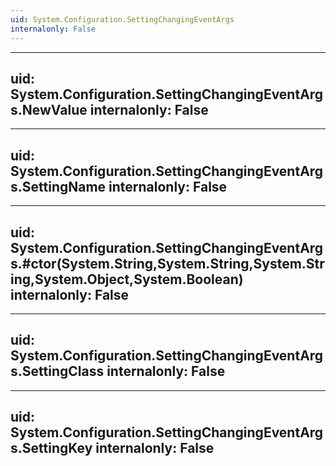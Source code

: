 ```yaml
---
uid: System.Configuration.SettingChangingEventArgs
internalonly: False
---
```


---
uid: System.Configuration.SettingChangingEventArgs.NewValue
internalonly: False
---

---
uid: System.Configuration.SettingChangingEventArgs.SettingName
internalonly: False
---

---
uid: System.Configuration.SettingChangingEventArgs.#ctor(System.String,System.String,System.String,System.Object,System.Boolean)
internalonly: False
---

---
uid: System.Configuration.SettingChangingEventArgs.SettingClass
internalonly: False
---

---
uid: System.Configuration.SettingChangingEventArgs.SettingKey
internalonly: False
---
